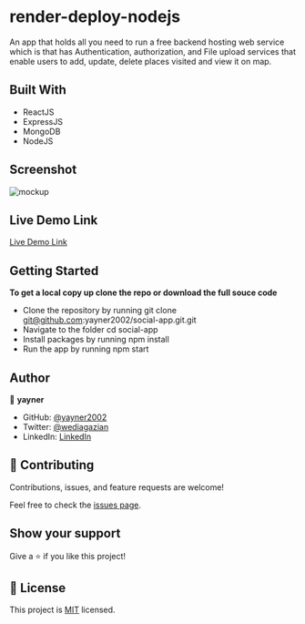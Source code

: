 # render-deploy-nodejs
An app that holds all you need to run a free backend hosting web service which is that has Authentication, authorization, and File upload services that enable users to add, update, delete places visited and view it on map.

## Built With

- ReactJS
- ExpressJS
- MongoDB
- NodeJS

## Screenshot
![mockup](public/Place-app-screenshot.png?raw=true "mockup")
## Live Demo Link
[Live Demo Link](https://yay-places-app.web.app/)

## Getting Started

**To get a local copy up clone the repo or download the full souce code**

- Clone the repository by running git clone git@github.com:yayner2002/social-app.git.git
- Navigate to the folder cd social-app
- Install packages by running npm install
- Run the app by running npm start

## Author

👤 **yayner**

- GitHub: [@yayner2002](https://github.com/yayner2002)
- Twitter: [@wediagazian](https://twitter.com/wediagazian)
- LinkedIn: [LinkedIn](https://linkedin.com/in/yaynshet-medhin)

## 🤝 Contributing

Contributions, issues, and feature requests are welcome!

Feel free to check the [issues page](https://github.com/yayner2002/social-app/issues).

## Show your support

Give a ⭐️ if you like this project!



## 📝 License

This project is [MIT](./MIT.md) licensed.
